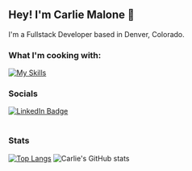## Hey! I'm Carlie Malone 👋

I'm a Fullstack Developer based in Denver, Colorado. 
<br/>

### What I'm cooking with:

[![My Skills](https://skillicons.dev/icons?i=html,css,js,ts,postgres,postman,dotnet,react,nodejs,sass,figma&theme=light)](https://skillicons.dev)
<br/>

### Socials

<div id="badges">
  <a href="https://www.linkedin.com/in/carlie-malone23/">
    <img src="https://img.shields.io/badge/LinkedIn-blue?style=for-the-badge&logo=linkedin&logoColor=white" alt="LinkedIn Badge"/>
  </a>
</div>
<br/>

### Stats
[![Top Langs](https://github-readme-stats.vercel.app/api/top-langs/?username=Carlie16604&layout=donut)](https://github.com/Carlie16604/github-readme-stats)
![Carlie's GitHub stats](https://github-readme-stats.vercel.app/api?username=Carlie16604&rank_icon=github&hide_rank=true)
